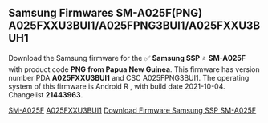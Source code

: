 <h2>Samsung Firmwares SM-A025F(PNG) A025FXXU3BUI1/A025FPNG3BUI1/A025FXXU3BUH1</h2>
Download the Samsung firmware for the ✅ <strong>Samsung SSP </strong> ⭐ <strong>SM-A025F</strong> with product code <strong>PNG</strong> <strong> from Papua New Guinea</strong>. This firmware has version number PDA <strong>A025FXXU3BUI1</strong> and CSC A025FPNG3BUI1. The operating system of this firmware is Android R , with build date 2021-10-04. Changelist <strong>21443963</strong>.


[SM-A025F](https://samfirm.shop/samsung/model/SM-A025F)
[A025FXXU3BUI1](https://samfirm.shop/samsung/pda/A025FXXU3BUI1)
[Download Firmware Samsung SSP SM-A025F](https://samfirm.shop/samsung/firmware/463956)

